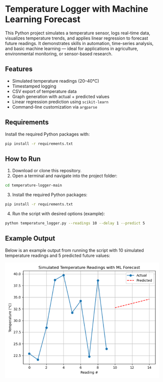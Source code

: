# Temperature Logger with Machine Learning Forecast

This Python project simulates a temperature sensor, logs real-time data, visualizes temperature trends, and applies linear regression to forecast future readings. It demonstrates skills in automation, time-series analysis, and basic machine learning — ideal for applications in agriculture, environmental monitoring, or sensor-based research.

## Features

- Simulated temperature readings (20–40°C)  
- Timestamped logging  
- CSV export of temperature data  
- Graph generation with actual + predicted values  
- Linear regression prediction using `scikit-learn`  
- Command-line customization via `argparse`  

## Requirements

Install the required Python packages with:

```bash
pip install -r requirements.txt
```

## How to Run

1. Download or clone this repository.  
2. Open a terminal and navigate into the project folder:

```bash
cd temperature-logger-main
```

3. Install the required Python packages:

```bash
pip install -r requirements.txt
```

4. Run the script with desired options (example):

```bash
python temperature_logger.py --readings 10 --delay 1 --predict 5
```
## Example Output

Below is an example output from running the script with 10 simulated temperature readings and 5 predicted future values:

![Example Output](temperature_plot_with_predictions.png)
